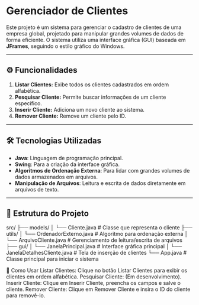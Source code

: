 # Gerenciador de Clientes

Este projeto é um sistema para gerenciar o cadastro de clientes de uma empresa global, projetado para manipular grandes volumes de dados de forma eficiente. O sistema utiliza uma interface gráfica (GUI) baseada em **JFrames**, seguindo o estilo gráfico do Windows.

---

## ⚙️ Funcionalidades

1. **Listar Clientes:** Exibe todos os clientes cadastrados em ordem alfabética.
2. **Pesquisar Cliente:** Permite buscar informações de um cliente específico.
3. **Inserir Cliente:** Adiciona um novo cliente ao sistema.
4. **Remover Cliente:** Remove um cliente pelo ID.

---

## 🛠️ Tecnologias Utilizadas

- **Java**: Linguagem de programação principal.
- **Swing**: Para a criação da interface gráfica.
- **Algoritmos de Ordenação Externa**: Para lidar com grandes volumes de dados armazenados em arquivos.
- **Manipulação de Arquivos**: Leitura e escrita de dados diretamente em arquivos de texto.

---

## 📂 Estrutura do Projeto
src/ 
├── models/
│ └── Cliente.java # Classe que representa o cliente 
├── utils/
│ └── OrdenadorExterno.java # Algoritmo para ordenação externa
│ └── ArquivoCliente.java # Gerenciamento de leitura/escrita de arquivos
├── gui/ │ └── JanelaPrincipal.java # Interface gráfica principal
│ └── JanelaDetalhesCliente.java # Tela de inserção de clientes
└── App.java # Classe principal para iniciar o sistema

📝 Como Usar
    Listar Clientes: Clique no botão Listar Clientes para exibir os clientes em ordem alfabética.
    Pesquisar Cliente: (Em desenvolvimento).
    Inserir Cliente: Clique em Inserir Cliente, preencha os campos e salve o cliente.
    Remover Cliente: Clique em Remover Cliente e insira o ID do cliente para removê-lo.
